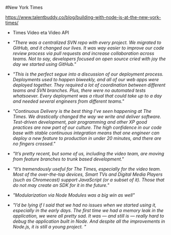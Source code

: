 #New York Times 

https://www.talentbuddy.co/blog/building-with-node-js-at-the-new-york-times/

* Times Video eta Video API
    
* *"There was a centralized SVN repo with every project. We migrated to GitHub, and it changed our lives. It was way easier to improve our code review process via pull requests and increase collaboration across teams. Not to say, developers focused on open source cried with joy the day we started using GitHub."*

* *"This is the perfect segue into a discussion of our deployment process. Deployments used to happen biweekly, and all of our web apps were deployed together. They required a lot of coordination between different teams and SVN branches. Plus, there were no automated tests whatsoever. Every deployment was a ritual that could take up to a day and needed several engineers from different teams."*

* *"Continuous Delivery is the best thing I’ve seen happening at The Times. We drastically changed the way we write and deliver software. Test-driven development, pair programming and other XP good practices are now part of our culture. The high confidence in our code base with stable continuous integration means that one engineer can deploy a new feature to production in under 20 minutes, and there are no fingers crossed."*

* *"It’s pretty recent, but some of us, including the video team, are moving from feature branches to trunk based development."*

* *"It’s tremendously useful for The Times, especially for the video team. Most of the over-the-top devices, Smart TVs and Digital Media Players (such as Chromecast) support JavaScript (or a subset of it). Those that do not may create an SDK for it in the future."*

* *"Modularization via Node Modules was a big win as well"*

* *"I’d be lying if I said that we had no issues when we started using it, especially in the early days. The first time we had a memory leak in the application, we were all pretty sad. It was — and still is — really hard to debug the application built in Node. And despite all the improvements in Node.js, it is still a young project. "*